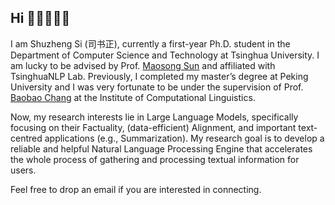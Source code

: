 ## Hi 🧑🏻‍💻👋🏻

I am Shuzheng Si (司书正), currently a first-year Ph.D. student in the Department of Computer Science and Technology at Tsinghua University. I am lucky to be advised by Prof. [Maosong Sun](https://scholar.google.com/citations?hl=en&user=zIgT0HMAAAAJ&view_op=list_works&sortby=pubdate) and affiliated with TsinghuaNLP Lab. Previously, I completed my master’s degree at Peking University and I was very fortunate to be under the supervision of Prof. [Baobao Chang](https://scholar.google.com.au/citations?user=LaKNyhQAAAAJ&hl=en) at the Institute of Computational Linguistics.


Now, my research interests lie in Large Language Models, specifically focusing on their Factuality, (data-efficient) Alignment, and important text-centred applications (e.g., Summarization). My research goal is to develop a reliable and helpful Natural Language Processing Engine that accelerates the whole process of gathering and processing textual information for users.


Feel free to drop an email if you are interested in connecting.
